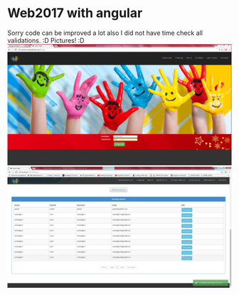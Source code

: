 # Web2017 with angular
Sorry code can be improved a lot also I did not have time check all validations. :D
Pictures! :D
![til](https://github.com/mariusdas/Website-Darzelis/blob/master/PrisijungimasDoc.PNG)
![til](https://github.com/mariusdas/Website-Darzelis/blob/master/adminVart.png)